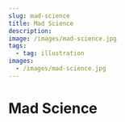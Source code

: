 ```yaml
---
slug: mad-science
title: Mad Science
description:
image: /images/mad-science.jpg
tags:
  - tag: illustration
images:
  - /images/mad-science.jpg
---
```


# Mad Science
